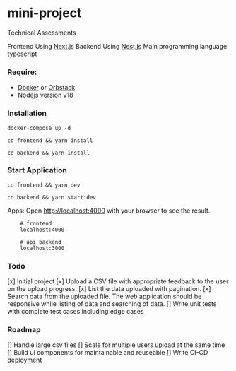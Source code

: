 # mini-project
Technical Assessments

Frontend Using [Next.js](https://nextjs.org/)
Backend Using [Nest.js](https://nestjs.com/)
Main programming language typescript
###  Require:
- [Docker](https://www.docker.com/products/docker-desktop/) or [Orbstack](https://orbstack.dev)
- Nodejs version v18

### Installation
```
docker-compose up -d
```
```
cd frontend && yarn install
```
```
cd backend && yarn install
```

### Start Application

```
cd frontend && yarn dev
```
```
cd backend && yarn start:dev
```
Apps:
Open [http://localhost:4000](http://localhost:4000) with your browser to see the result.
```
    # frontend
    localhost:4000

    # api backend
    localhost:3000
```
### Todo
[x] Initial project
[x] Upload a CSV file with appropriate feedback to the user on the upload progress.
[x] List the data uploaded with pagination.
[x] Search data from the uploaded file. The web application should be responsive while listing of data and searching of data.
[] Write unit tests with complete test cases including edge cases

### Roadmap
[] Handle large csv files
[] Scale for multiple users upload at the same time
[] Build ui components for maintainable and reuseable
[] Write CI-CD deployment
